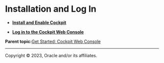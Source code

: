 # Installation and Log In

-   **[Install and Enable Cockpit](../topics/cockpit-install_install_the_cockpit_package.md)**  

-   **[Log in to the Cockpit Web Console](../topics/cockpit-install_logging_into_cockpit.md)**  


**Parent topic:**[Get Started: Cockpit Web Console](../topics/cockpit-install.md)

---

Copyright © 2023, Oracle and/or its affiliates.

